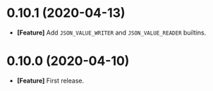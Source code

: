 # 0.10.1 (2020-04-13)

- **[Feature]** Add `JSON_VALUE_WRITER` and `JSON_VALUE_READER` builtins.

# 0.10.0 (2020-04-10)

- **[Feature]** First release.
